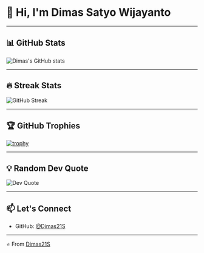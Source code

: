 # 👋 Hi, I'm Dimas Satyo Wijayanto

---

## 📊 GitHub Stats
![Dimas's GitHub stats](https://github-readme-stats.vercel.app/api?username=Dimas21S&show_icons=true&theme=radical)

---

## 🔥 Streak Stats
![GitHub Streak](https://github-readme-streak-stats.herokuapp.com/?user=Dimas21S&theme=radical)

---

## 🏆 GitHub Trophies
[![trophy](https://github-profile-trophy.vercel.app/?username=Dimas21S&theme=onedark&no-frame=true&row=2&column=4)](https://github.com/ryo-ma/github-profile-trophy)

---

## 💡 Random Dev Quote
![Dev Quote](https://quotes-github-readme.vercel.app/api?type=horizontal&theme=radical)

---

## 📫 Let's Connect
- GitHub: [@Dimas21S](https://github.com/Dimas21S)

---
⭐️ From [Dimas21S](https://github.com/Dimas21S)
